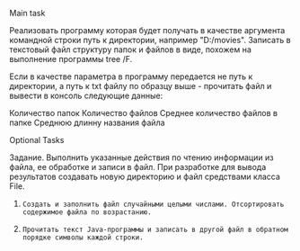 Main task

Реализовать программу которая будет получать в качестве аргумента командной строки путь к директории, например "D:/movies". Записать в текстовый файл структуру папок и файлов в виде, похожем на выполнение программы tree /F.


Если в качестве параметра в программу передается не путь к директории, а путь к txt файлу по образцу выше - прочитать файл и вывести в консоль следующие данные:

Количество папок
Количество файлов
Среднее количество файлов в папке
Среднюю длинну названия файла

Optional Tasks

Задание. Выполнить указанные действия по чтению информации из файла, ее обработке и записи в файл.
При разработке для вывода результатов создавать новую директорию и файл средствами класса File.

1.     Создать и заполнить файл случайными целыми числами. Отсортировать содержимое файла по возрастанию.
3.     Прочитать текст Java-программы и записать в другой файл в обратном порядке символы каждой строки.
